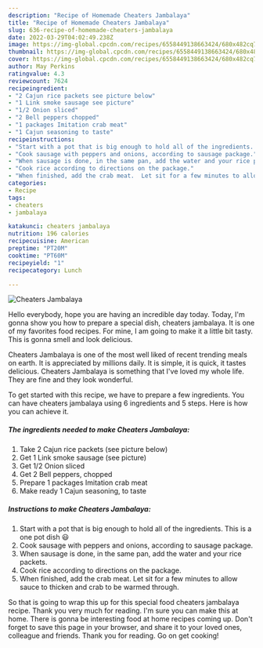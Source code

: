 ```yaml
---
description: "Recipe of Homemade Cheaters Jambalaya"
title: "Recipe of Homemade Cheaters Jambalaya"
slug: 636-recipe-of-homemade-cheaters-jambalaya
date: 2022-03-29T04:02:49.238Z
image: https://img-global.cpcdn.com/recipes/6558449138663424/680x482cq70/cheaters-jambalaya-recipe-main-photo.jpg
thumbnail: https://img-global.cpcdn.com/recipes/6558449138663424/680x482cq70/cheaters-jambalaya-recipe-main-photo.jpg
cover: https://img-global.cpcdn.com/recipes/6558449138663424/680x482cq70/cheaters-jambalaya-recipe-main-photo.jpg
author: May Perkins
ratingvalue: 4.3
reviewcount: 7624
recipeingredient:
- "2 Cajun rice packets see picture below"
- "1 Link smoke sausage see picture"
- "1/2 Onion sliced"
- "2 Bell peppers chopped"
- "1 packages Imitation crab meat"
- "1 Cajun seasoning to taste"
recipeinstructions:
- "Start with a pot that is big enough to hold all of the ingredients.  This is a one pot dish 😃"
- "Cook sausage with peppers and onions, according to sausage package."
- "When sausage is done, in the same pan, add the water and your rice packets."
- "Cook rice according to directions on the package."
- "When finished, add the crab meat.  Let sit for a few minutes to allow sauce to thicken and crab to be warmed through."
categories:
- Recipe
tags:
- cheaters
- jambalaya

katakunci: cheaters jambalaya 
nutrition: 196 calories
recipecuisine: American
preptime: "PT20M"
cooktime: "PT60M"
recipeyield: "1"
recipecategory: Lunch

---
```



![Cheaters Jambalaya](https://img-global.cpcdn.com/recipes/6558449138663424/680x482cq70/cheaters-jambalaya-recipe-main-photo.jpg)

Hello everybody, hope you are having an incredible day today. Today, I'm gonna show you how to prepare a special dish, cheaters jambalaya. It is one of my favorites food recipes. For mine, I am going to make it a little bit tasty. This is gonna smell and look delicious.

Cheaters Jambalaya is one of the most well liked of recent trending meals on earth. It is appreciated by millions daily. It is simple, it is quick, it tastes delicious. Cheaters Jambalaya is something that I've loved my whole life. They are fine and they look wonderful.




To get started with this recipe, we have to prepare a few ingredients. You can have cheaters jambalaya using 6 ingredients and 5 steps. Here is how you can achieve it.

<!--inarticleads1-->

##### The ingredients needed to make Cheaters Jambalaya:

1. Take 2 Cajun rice packets (see picture below)
1. Get 1 Link smoke sausage (see picture)
1. Get 1/2 Onion sliced
1. Get 2 Bell peppers, chopped
1. Prepare 1 packages Imitation crab meat
1. Make ready 1 Cajun seasoning, to taste




<!--inarticleads2-->

##### Instructions to make Cheaters Jambalaya:

1. Start with a pot that is big enough to hold all of the ingredients.  This is a one pot dish 😃
1. Cook sausage with peppers and onions, according to sausage package.
1. When sausage is done, in the same pan, add the water and your rice packets.
1. Cook rice according to directions on the package.
1. When finished, add the crab meat.  Let sit for a few minutes to allow sauce to thicken and crab to be warmed through.




So that is going to wrap this up for this special food cheaters jambalaya recipe. Thank you very much for reading. I'm sure you can make this at home. There is gonna be interesting food at home recipes coming up. Don't forget to save this page in your browser, and share it to your loved ones, colleague and friends. Thank you for reading. Go on get cooking!

